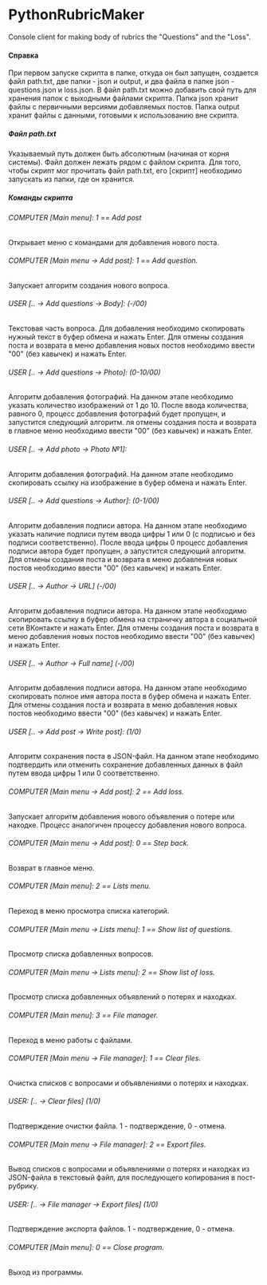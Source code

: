 # PythonRubricMaker
Console client for making body of rubrics the "Questions" and the "Loss".

#### Справка

При первом запуске скрипта в папке, откуда он был запущен, создается файл path.txt, две папки - json и output, и два файла в папке json - questions.json и loss.json. В файл path.txt можно добавить свой путь для хранения папок с выходными файлами скрипта. Папка json хранит файлы с первичными версиями добавляемых постов. Папка output хранит файлы с данными, готовыми к использованию вне скрипта.

##### Файл path.txt

Указываемый путь должен быть абсолютным (начиная от корня системы). Файл должен лежать рядом с файлом скрипта. Для того, чтобы скрипт мог прочитать файл path.txt, его [скрипт] необходимо запускать из папки, где он хранится.

##### Команды скрипта

###### COMPUTER [Main menu]: 1 == Add post

Открывает меню с командами для добавления нового поста.

###### COMPUTER [Main menu -> Add post]: 1 == Add question.

Запускает алгоритм создания нового вопроса.

###### USER [.. -> Add questions -> Body]: (-/00) 

Текстовая часть вопроса. Для добавления необходимо скопировать нужный текст в буфер обмена и нажать Enter. Для отмены создания поста и возврата в меню добавления новых постов необходимо ввести "00" (без кавычек) и нажать Enter.

###### USER [.. -> Add questions -> Photo]: (0-10/00)

Алгоритм добавления фотографий. На данном этапе необходимо указать количество изображений от 1 до 10. После ввода количества, равного 0, процесс добавления фотографий будет пропущен, и запустится следующий алгоритм. ля отмены создания поста и возврата в главное меню необходимо ввести "00" (без кавычек) и нажать Enter.

###### USER [.. -> Add photo -> Photo №1]: 

Алгоритм добавления фотографий. На данном этапе необходимо скопировать ссылку на изображение в буфер обмена и нажать Enter. 

###### USER [.. -> Add questions -> Author]: (0-1/00) 

Алгоритм добавления подписи автора. На данном этапе необходимо указать наличие подписи путем ввода цифры 1 или 0 (с подписью и без подписи соответственно). После ввода цифры 0 процесс добавления подписи автора будет пропущен, а запустится следующий алгоритм. Для отмены создания поста и возврата в меню добавления новых постов необходимо ввести "00" (без кавычек) и нажать Enter.

###### USER [.. -> Author -> URL] (-/00) 

Алгоритм добавления подписи автора. На данном этапе необходимо скопировать ссылку в буфер обмена на страничку автора в социальной сети ВКонтакте и нажать Enter. Для отмены создания поста и возврата в меню добавления новых постов необходимо ввести "00" (без кавычек) и нажать Enter.

###### USER [.. -> Author -> Full name] (-/00) 

Алгоритм добавления подписи автора. На данном этапе необходимо скопировать полное имя автора поста в буфер обмена и нажать Enter. Для отмены создания поста и возврата в меню добавления новых постов необходимо ввести "00" (без кавычек) и нажать Enter.

###### USER [.. -> Add post -> Write post]: (1/0) 

Алгоритм сохранения поста в JSON-файл. На данном этапе необходимо подтвердить или отменить сохранение добавленных данных в файл путем ввода цифры 1 или 0 соответственно.

###### COMPUTER [Main menu -> Add post]: 2 == Add loss.

Запускает алгоритм добавления нового объявления о потере или находке. Процесс аналогичен процессу добавления нового вопроса.

###### COMPUTER [Main menu -> Add post]: 0 == Step back.

Возврат в главное меню.

###### COMPUTER [Main menu]: 2 == Lists menu.

Переход в меню просмотра списка категорий.

###### COMPUTER [Main menu -> Lists menu]: 1 == Show list of questions.

Просмотр списка добавленных вопросов.

###### COMPUTER [Main menu -> Lists menu]: 2 == Show list of loss.

Просмотр списка добавленных объявлений о потерях и находках.

###### COMPUTER [Main menu]: 3 == File manager.

Переход в меню работы с файлами.

###### COMPUTER [Main menu -> File manager]: 1 == Clear files.

Очистка списков с вопросами и объявлениями о потерях и находках.

###### USER: [.. -> Clear files] (1/0) 

Подтверждение очистки файла. 1 - подтверждение, 0 - отмена.

###### COMPUTER [Main menu -> File manager]: 2 == Export files.

Вывод списков с вопросами и объявлениями о потерях и находках из JSON-файла в текстовый файл, для последующего копирования в пост-рубрику.

###### USER: [.. -> File manager -> Export files] (1/0) 

Подтверждение экспорта файлов. 1 - подтверждение, 0 - отмена.

###### COMPUTER [Main menu]: 0 == Close program.

Выход из программы.
